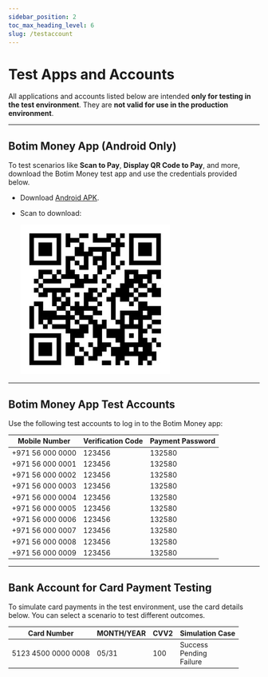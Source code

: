 ```yaml
---
sidebar_position: 2
toc_max_heading_level: 6
slug: /testaccount
---
```


# Test Apps and Accounts

All applications and accounts listed below are intended **only for testing in the test environment**. They are **not valid for use in the production environment**.

---

## Botim Money App (Android Only)

To test scenarios like **Scan to Pay**, **Display QR Code to Pay**, and more, download the Botim Money test app and use the credentials provided below.

- Download [Android APK](https://appdownload.payby.com/app-software-download/PAYBY/Payby_4.2.1_2024_09_12_09_59_uat.apk). 
- Scan to download:  

  ![hostedflow](./pic/download.png)

---

## Botim Money App Test Accounts

Use the following test accounts to log in to the Botim Money app:

| **Mobile Number**   | **Verification Code** | **Payment Password** |
|---------------------|------------------------|-----------------------|
| +971 56 000 0000    | 123456                 | 132580                |
| +971 56 000 0001    | 123456                 | 132580                |
| +971 56 000 0002    | 123456                 | 132580                |
| +971 56 000 0003    | 123456                 | 132580                |
| +971 56 000 0004    | 123456                 | 132580                |
| +971 56 000 0005    | 123456                 | 132580                |
| +971 56 000 0006    | 123456                 | 132580                |
| +971 56 000 0007    | 123456                 | 132580                |
| +971 56 000 0008    | 123456                 | 132580                |
| +971 56 000 0009    | 123456                 | 132580                |

---

## Bank Account for Card Payment Testing

To simulate card payments in the test environment, use the card details below. You can select a scenario to test different outcomes.

<div className='full-width-table-container'>

| **Card Number**         | **MONTH/YEAR** | **CVV2** | **Simulation Case**                      |
| ------------------- | ---------- | ---- | ------------------------------------ |
| 5123 4500 0000 0008 | 05/31      | 100  | Success<br/>Pending<br/>Failure<br/> |

</div>






